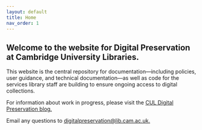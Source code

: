 ```yaml
---
layout: default
title: Home
nav_order: 1
---
```


## Welcome to the website for Digital Preservation at Cambridge University Libraries.

This website is the central repository for documentation—including policies, user guidance, and technical documentation—as well as code for the services library staff are building to ensure ongoing access to digital collections.

For information about work in progress, please visit the [CUL Digital Preservation blog.](https://digitalpreservation-blog.lib.cam.ac.uk/)

Email any questions to [digitalpreservation@lib.cam.ac.uk.](digitalpreservation@lib.cam.ac.uk)
